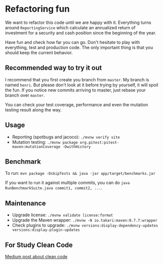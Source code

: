 # Refactoring fun

We want to refactor this code until we are happy with it. 
Everything turns around `ReportingService` which calculate an annualized return of investment for a security and cash
position since the beginning of the year.

Have fun and check how far you can go.
Don't hesitate to play with everything, test and production code.
The only important thing is that you should keep the current behavior.

## Recommended way to try it out

I recommend that you first create you branch from `master`.
My branch is named `henri`.
But please don't look at it before trying by yourself, it will spoil the fun.
If you notice new commits arriving to master, just rebase your branch over `master`.

You can check your test coverage, performance and even the mutation testing result along the way.

## Usage

* Reporting (spotbugs and jacoco): `./mvnw verify site`
* Mutation testing: `./mvnw package org.pitest:pitest-maven:mutationCoverage -DwithHistory`

## Benchmark

To run: `mvn package -DskipTests && java -jar app/target/benchmarks.jar`

If you want to run it against multiple commits, you can do `java RunBenchmarkSuite.java commit1, commit2, ...`.

## Maintenance

* Upgrade license: `./mvnw validate license:format`
* Upgrade the Maven wrapper: `./mvnw -N io.takari:maven:0.7.7:wrapper`
* Check plugins to upgrade: `./mvnw versions:display-dependency-updates versions:display-plugin-updates`

## For Study Clean Code

[Medium post about clean code](
https://medium.com/@roanmonteiro/clean-code-with-java-replace-the-logical-condition-using-enum-if-else-statements-898bd6a85327#)

